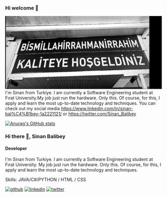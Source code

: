 ### Hi welcome 👋
![Developer](https://github.com/sinanbalibey/sinanbalibey/blob/main/FSvVfl0XEAEpDrY.jpeg)
I'm Sinan from Turkiye. I am currently a Software Engineering student at Fırat University.My job just  run the hardware. Only this. Of course, for this, I apply and learn the most up-to-date technology and techniques. You can check out my social media https://www.linkedin.com/in/sinan-bal%C4%B1bey-1a2221121/ or https://twitter.com/Sinan_Balibey 

[![Anurag's GitHub stats](https://github-readme-stats.vercel.app/api?username=sinanbalibey)](https://github.com/anuraghazra/github-readme-stats)

### Hi there 👋, Sinan Balibey
#### Developer


I'm Sinan from Turkiye. I am currently a Software Engineering student at Fırat University. My job just run the hardware. Only this. Of course, for this, I apply and learn the most up-to-date technology and techniques.

Skills: JAVA/C#/PYTHON / HTML / CSS

[<img src='https://cdn.jsdelivr.net/npm/simple-icons@3.0.1/icons/github.svg' alt='github' height='40'>](https://github.com/sinanbalibey)  [<img src='https://cdn.jsdelivr.net/npm/simple-icons@3.0.1/icons/linkedin.svg' alt='linkedin' height='40'>](https://www.linkedin.com/in/sinan-balıbey-1a2221121/)  [<img src='https://cdn.jsdelivr.net/npm/simple-icons@3.0.1/icons/twitter.svg' alt='twitter' height='40'>](https://twitter.com/Sinan_Balibey)  

